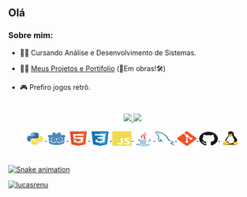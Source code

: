 ## Olá
<!-- [![Typing SVG](https://readme-typing-svg.herokuapp.com?color=%23e98431&center=true&vCenter=true&width=600&lines=Olá+👋,+Sou+Lucas+Renu!;Seja+bem-vindo(a)+ao+meu+Perfil+👨‍💻!;)](https://git.io/typing-svg) -->

### Sobre mim:

- 👨‍🎓 Cursando Análise e Desenvolvimento de Sistemas.

- 👨‍💻 [Meus Projetos e Portifolio](https://lucasrenu.github.io/lucasrenu/) (🧰Em obras!🛠)

- 🎮 Prefiro jogos retrô.

#

 <div style="display: inline_block" align="center">
  <a href="https://github.com/lucasrenu">
  <img height="160em" src="https://github-readme-stats.vercel.app/api?username=lucasrenu&show_icons=true&theme=material-palenight&include_all_commits=true&count_private=true&locale=pt-br&border_radius=40"/>
  <img height="158em" src="https://github-readme-stats.vercel.app/api/top-langs/?username=lucasrenu&layout=compact&langs_count=6&theme=material-palenight&count_private=true&locale=pt-br&border_radius=30"/>
</div>

<div style="display: inline_block" align="center"><br>
  <img align="center" alt="Python" height="30" width="40" src="./assets/python-original.svg">
  <img align="center" alt="Godot" height="30" width="40" src="./assets/godot-original.svg">
  <img align="center" alt="HTML" height="30" width="40" src="./assets/html5-original.svg">
  <img align="center" alt="CSS" height="30" width="40" src="./assets/css3-original.svg">
  <img align="center" alt="JS" height="30" width="40" src="./assets/javascript-plain.svg">
  <img align="center" alt="Java" height="30" width="40" src="./assets/java-original.svg">
  <img align="center" alt="MySql" height="30" width="40" src="./assets/mysql-original.svg">
  <img align="center" alt="Git" height="30" width="40" src="./assets/git-original.svg">
  <img align="center" alt="GitHub" height="30" width="40" src="./assets/github-original.svg">
  <img align="center" alt="Linux" height="30" width="40" src="./assets/linux-original.svg">
</div>

#

![Snake animation](https://github.com/lucasrenu/lucasrenu/blob/output/github-contribution-grid-snake.svg)

<img src="https://komarev.com/ghpvc/?username=lucasrenu&color=blueviolet&label=👀" alt="lucasrenu"/>
